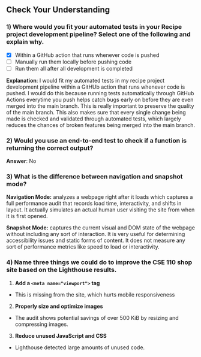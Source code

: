 ## Check Your Understanding

### 1) Where would you fit your automated tests in your Recipe project development pipeline? Select one of the following and explain why.

- [x] Within a GitHub action that runs whenever code is pushed  
- [ ] Manually run them locally before pushing code  
- [ ] Run them all after all development is completed

**Explanation**:
I would fit my automated tests in my recipe project development pipeline within a GitHUb action that runs whenever code is pushed. I would do this because running tests automatically through GitHub Actions everytime you push helps catch bugs early on before they are even merged into the main branch. This is really important to preserve the quality of the main branch. This also makes sure that every single change being made is checked and validated through automated tests, which largely reduces the chances of broken features being merged into the main branch. 

### 2) Would you use an end-to-end test to check if a function is returning the correct output?

**Answer**: No

### 3) What is the difference between navigation and snapshot mode?

**Navigation Mode:** analyzes a webpage right after it loads which captures a full performance audit that records load time, interactivity, and shifts in layout. It actually simulates an actual human user visiting the site from when it is first opened. 

**Snapshot Mode:** captures the current visual and DOM state of the webpage without including any sort of interaction. It is very useful for determining accessibility issues and static forms of content. It does not measure any sort of performance metrics like speed to load or interactivity. 

### 4) Name three things we could do to improve the CSE 110 shop site based on the Lighthouse results.

1. **Add a `<meta name="viewport">` tag** 
- This is missing from the site, which hurts mobile responsiveness
2. **Properly size and optimize images**
- The audit shows potential savings of over 500 KiB by resizing and compressing images.
3. **Reduce unused JavaScript and CSS**
- Lighthouse detected large amounts of unused code. 





